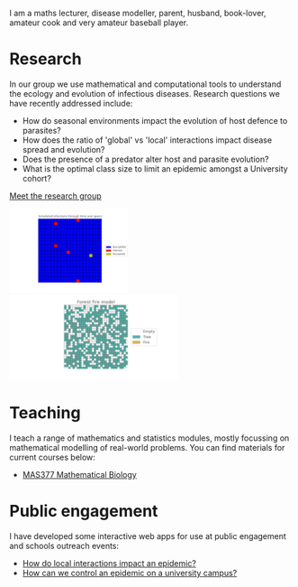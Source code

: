 I am a maths lecturer, disease modeller, parent, husband, book-lover, amateur cook and very amateur baseball player.

# Research

In our group we use mathematical and computational tools to understand the ecology and evolution of infectious diseases. Research questions we have recently addressed include:

* How do seasonal environments impact the evolution of host defence to parasites?
* How does the ratio of 'global' vs 'local' interactions impact disease spread and evolution?
* Does the presence of a predator alter host and parasite evolution?
* What is the optimal class size to limit an epidemic amongst a University cohort?

[Meet the research group](/people)

<p float="left">
  <img src="docs/assets/spatial.gif" height="150" />
  <img src="docs/assets/forestfire.gif" height="150" /> 
</p>

# Teaching

I teach a range of mathematics and statistics modules, mostly focussing on mathematical modelling of real-world problems. You can find materials for current courses below:

* [MAS377 Mathematical Biology](/mas377/)

# Public engagement

I have developed some interactive web apps for use at public engagement and schools outreach events:

* [How do local interactions impact an epidemic?](https://bit.ly/local_epi)
* [How can we control an epidemic on a university campus?](https://bit.ly/epi_uni_app)
